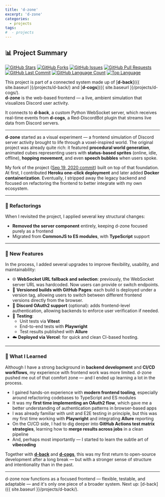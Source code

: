 ```yaml
---
title: 'd-zone'
excerpt: 'd-zone'
categories:
  - projects
tags:
#  - projects
---
```

## 📊 Project Summary

[![GitHub Stars](https://img.shields.io/github/stars/nntin/d-zone)](https://github.com/nntin/d-zone/stargazers)
[![GitHub Forks](https://img.shields.io/github/forks/nntin/d-zone)](https://github.com/nntin/d-zone/network)
[![GitHub Issues](https://img.shields.io/github/issues/nntin/d-zone)](https://github.com/nntin/d-zone/issues)
[![GitHub Pull Requests](https://img.shields.io/github/issues-pr/nntin/d-zone)](https://github.com/nntin/d-zone/pulls)
[![GitHub Last Commit](https://img.shields.io/github/last-commit/nntin/d-zone)](https://github.com/nntin/d-zone/commits)
[![GitHub Language Count](https://img.shields.io/github/languages/count/nntin/d-zone)](https://github.com/nntin/d-zone)
[![Top Language](https://img.shields.io/github/languages/top/nntin/d-zone)](https://github.com/nntin/d-zone)

This project is part of a connected system made up of [**d-back**]({{ site.baseurl }}/projects/d-back/) and [**d-cogs**]({{ site.baseurl }}/projects/d-cogs/).  
**d-zone** is the web-based frontend — a live, ambient simulation that visualizes Discord user activity.

It connects to **d-back**, a custom Python WebSocket server, which receives real-time events from **d-cogs**, a Red-DiscordBot plugin that streams live data from Discord servers.

---

**d-zone** started as a visual experiment — a frontend simulation of Discord server activity brought to life through a voxel-inspired world. The original project was already quite rich: it featured **procedural world generation**, animated cubes representing users with **status-based sprites** (online, idle, offline), **hopping movement**, and even **speech bubbles** when users spoke.

My fork of the project ([Sep 19, 2020 commit](https://github.com/d-zone-org/d-zone/commit/95b72961db482a8fdb7e78c1c786e835fc5c1324)) built on top of that foundation. At first, I contributed **Heroku one-click deployment** and later added **Docker containerization**. Eventually, I stripped away the legacy backend and focused on refactoring the frontend to better integrate with my own ecosystem.

---

### 🔧 Refactorings

When I revisited the project, I applied several key structural changes:

- **Removed the server component** entirely, keeping d-zone focused purely as a frontend
- Migrated from **CommonJS to ES modules**, with **TypeScript** support

---

### 🚀 New Features

In the process, I added several upgrades to improve flexibility, usability, and maintainability:

- 🌐 **WebSocket URL fallback and selection**: previously, the WebSocket server URL was hardcoded. Now users can provide or switch endpoints.
- 🔄 **Versioned builds with GitHub Pages**: each build is deployed under a version tag, allowing users to switch between different frontend versions directly from the browser.
- 🔐 **Discord OAuth2 support** (optional): adds frontend-level authentication, allowing backends to enforce user verification if needed.
- 🧪 **Testing**:
  - Unit tests via **Vitest**
  - End-to-end tests with **Playwright**
  - Test results published with **Allure**
- ☁️ **Deployed via Vercel**: for quick and clean CI-based hosting.

---

### 🧠 What I Learned

Although I have a strong background in **backend development** and **CI/CD workflows**, my experience with frontend work was more limited. d-zone pushed me out of that comfort zone — and I ended up learning a lot in the process.

- I gained hands-on experience with **modern frontend tooling**, especially around refactoring codebases to TypeScript and ES modules
- It was my **first time implementing an OAuth2 flow**, which gave me a better understanding of authentication patterns in browser-based apps
- I was already familiar with unit and E2E testing in principle, but this was my first time working with **Playwright** and integrating **Allure** reporting
- On the CI/CD side, I had to dig deeper into **GitHub Actions test matrix strategies**, learning how to **merge results across jobs** in a clean pipeline
- And, perhaps most importantly — I started to learn the subtle art of **vibecoding**

Together with [**d-back**](https://github.com/nntin/d-back) and [**d-cogs**](https://github.com/nntin/d-cogs), this was my first return to open-source development after a long break — but with a stronger sense of structure and intentionality than in the past.

---

d-zone now functions as a focused frontend — flexible, testable, and adaptable — and it's only one piece of a broader system. Next up: [d-back]({{ site.baseurl }}/projects/d-back/).
